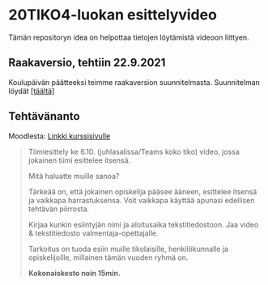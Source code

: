 # 20TIKO4-luokan esittelyvideo

Tämän repositoryn idea on helpottaa tietojen löytämistä videoon liittyen.

## Raakaversio, tehtiin 22.9.2021

Koulupäivän päätteeksi teimme raakaversion suunnitelmasta. Suunnitelman löydät [[täältä]](https://20tiko4.github.io/tiimiesittely/raaka)

## Tehtävänanto

Moodlesta: [Linkki kurssisivulle](https://moodle.tuni.fi/mod/page/view.php?id=1224493)

> Tiimiesittely ke 6.10. (juhlasalissa/Teams koko tiko) video, jossa jokainen tiimi esittelee itsensä.
> 
> Mitä haluatte muille sanoa?
> 
> Tärkeää on, että jokainen opiskelija pääsee ääneen, esittelee itsensä ja vaikkapa harrastuksensa. Voit vaikkapa käyttää apunasi edellisen tehtävän piirrosta.
> 
> Kirjaa kunkin esiintyjän nimi ja aloitusaika tekstitiedostoon. Jaa video & tekstitiedosto valmentaja-opettajalle.
> 
> Tarkoitus on tuoda esiin muille tikolaisille, henkilökunnalle ja opiskelijoille, millainen tämän vuoden ryhmä on.
> 
> **Kokonaiskesto noin 15min.**
